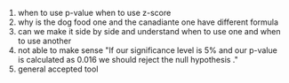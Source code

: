 1. when to use p-value when to use z-score
2. why is the dog food one and the canadiante one have different formula
3. can we make it side by side and understand when to use one and when to use another
4. not able to make sense "If our significance level is 5% and our p-value is calculated as 0.016 we should reject the null hypothesis ."
5. general accepted tool